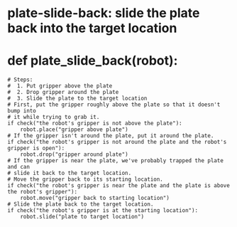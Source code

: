# plate-slide-back: slide the plate back into the target location
# def plate_slide_back(robot):
    # Steps:
    #  1. Put gripper above the plate
    #  2. Drop gripper around the plate
    #  3. Slide the plate to the target location
    # First, put the gripper roughly above the plate so that it doesn't bump into
    # it while trying to grab it.
    if check("the robot's gripper is not above the plate"):
        robot.place("gripper above plate")
    # If the gripper isn't around the plate, put it around the plate.
    if check("the robot's gripper is not around the plate and the robot's gripper is open"):
        robot.drop("gripper around plate")
    # If the gripper is near the plate, we've probably trapped the plate and can
    # slide it back to the target location.
    # Move the gripper back to its starting location.
    if check("the robot's gripper is near the plate and the plate is above the robot's gripper"):
        robot.move("gripper back to starting location")
    # Slide the plate back to the target location.
    if check("the robot's gripper is at the starting location"):
        robot.slide("plate to target location")
